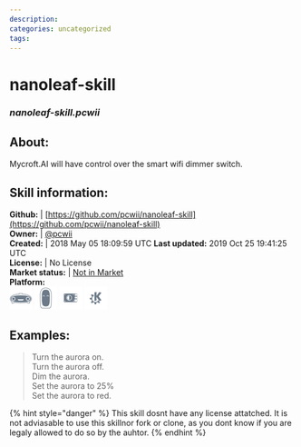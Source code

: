 ```yaml
--- 
description: 
categories: uncategorized   
tags:   
---
```


# nanoleaf-skill  
### _nanoleaf-skill.pcwii_  
## About:  
Mycroft.AI will have control over the smart wifi dimmer switch.

## Skill information:  
**Github:** | [https://github.com/pcwii/nanoleaf-skill](https://github.com/pcwii/nanoleaf-skill)  
**Owner:** | [@pcwii](https://github.com/pcwii)  
**Created:** | 2018 May 05 18:09:59 UTC  **Last updated:** 2019 Oct 25 19:41:25 UTC  
**License:** | No License  
**Market status:** | [Not in Market](https://market.mycroft.ai/skill/)  
**Platform:**  
 ![](../.gitbook/assets/mark-1-icon.png)  ![](../.gitbook/assets/mark-2-icon.png)  ![](../.gitbook/assets/picroft-icon.png)  ![](../.gitbook/assets/kde.png)   
## Examples:  
> Turn the aurora on.  
> Turn the aurora off.  
> Dim the aurora.  
> Set the aurora to 25%  
> Set the aurora to red.  
  
{% hint style="danger" %}
This skill dosnt have any license attatched. It is not adviasable to use this skillnor fork or clone, as you dont know if you are legaly allowed to do so by the auhtor.
{% endhint %}
